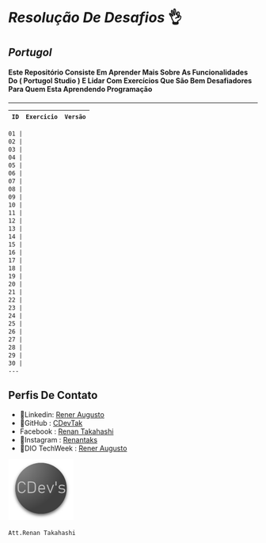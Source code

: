 # *Resolução De Desafios* 👌
_Portugol_
---
#### Este Repositório Consiste Em Aprender Mais Sobre As Funcionalidades Do ( **Portugol Studio** ) E Lidar Com **Exercícios** Que São Bem Desafiadores Para Quem Esta Aprendendo Programação 
---

`ID` | `Exercicio` | `Versão`
---|---|---
```
01 | 
02 | 
03 |
04 |
05 |
06 |
07 |
08 |
09 |
10 |
11 |
12 | 
13 |
14 |
15 |
16 |
17 |
18 |
19 |
20 |
21 |
22 | 
23 |
24 |
25 |
26 |
27 |
28 |
29 |
30 |
---
```




## Perfis De Contato 

* 📄Linkedin: [Rener Augusto](https://www.linkedin.com/in/rener-augusto-alves-farias-takahashi-258065303/)
* 📄GitHub : [CDevTak](https://github.com/CdevTak)
* Facebook : [Renan Takahashi]()
* 📄Instagram : [Renantaks](https://www.instagram.com/renantaks/)
* 📄DIO TechWeek : [Rener Augusto](https://www.dio.me/users/reneraugusto812) 

![alt text](image-3.png)


```
Att.Renan Takahashi
```  
